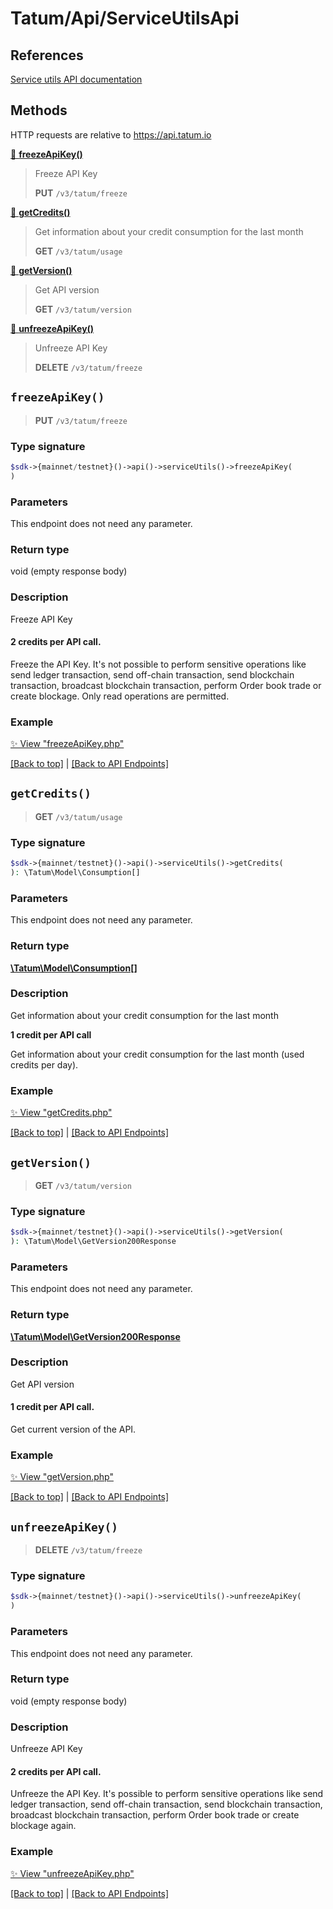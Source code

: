 # Tatum/Api/ServiceUtilsApi

## References

[Service utils API documentation](https://apidoc.tatum.io/tag/Service-utils/)

## Methods

HTTP requests are relative to https://api.tatum.io

[🔹 **freezeApiKey()**](#freezeapikey) 

> Freeze API Key
> 
> **PUT** `/v3/tatum/freeze`

[🔹 **getCredits()**](#getcredits) 

> Get information about your credit consumption for the last month
> 
> **GET** `/v3/tatum/usage`

[🔹 **getVersion()**](#getversion) 

> Get API version
> 
> **GET** `/v3/tatum/version`

[🔹 **unfreezeApiKey()**](#unfreezeapikey) 

> Unfreeze API Key
> 
> **DELETE** `/v3/tatum/freeze`



## `freezeApiKey()`

> **PUT** `/v3/tatum/freeze`

### Type signature

```php
$sdk->{mainnet/testnet}()->api()->serviceUtils()->freezeApiKey(
)
```

### Parameters

This endpoint does not need any parameter.

### Return type

void (empty response body)

### Description

Freeze API Key

<h4>2 credits per API call.</h4>

<p>Freeze the API Key. It's not possible to perform sensitive operations like send ledger transaction, send off-chain transaction, send blockchain transaction, broadcast blockchain transaction, perform Order book trade or create blockage. Only read operations are permitted.</p>


### Example

[✨ View "freezeApiKey.php"](https://github.com/tatumio/tatum-php/blob/master/examples/Api/ServiceUtilsApi/freezeApiKey.php)

[[Back to top]](#) | [[Back to API Endpoints]](../index.md#api-endpoints)

## `getCredits()`

> **GET** `/v3/tatum/usage`

### Type signature

```php
$sdk->{mainnet/testnet}()->api()->serviceUtils()->getCredits(
): \Tatum\Model\Consumption[]
```

### Parameters

This endpoint does not need any parameter.

### Return type

[**\Tatum\Model\Consumption[]**](../Model/Consumption.md)

### Description

Get information about your credit consumption for the last month

<p><b>1 credit per API call</b></p>
 <p>Get information about your credit consumption for the last month (used credits per day).</p>


### Example

[✨ View "getCredits.php"](https://github.com/tatumio/tatum-php/blob/master/examples/Api/ServiceUtilsApi/getCredits.php)

[[Back to top]](#) | [[Back to API Endpoints]](../index.md#api-endpoints)

## `getVersion()`

> **GET** `/v3/tatum/version`

### Type signature

```php
$sdk->{mainnet/testnet}()->api()->serviceUtils()->getVersion(
): \Tatum\Model\GetVersion200Response
```

### Parameters

This endpoint does not need any parameter.

### Return type

[**\Tatum\Model\GetVersion200Response**](../Model/GetVersion200Response.md)

### Description

Get API version

<h4>1 credit per API call.</h4>

<p>Get current version of the API.</p>


### Example

[✨ View "getVersion.php"](https://github.com/tatumio/tatum-php/blob/master/examples/Api/ServiceUtilsApi/getVersion.php)

[[Back to top]](#) | [[Back to API Endpoints]](../index.md#api-endpoints)

## `unfreezeApiKey()`

> **DELETE** `/v3/tatum/freeze`

### Type signature

```php
$sdk->{mainnet/testnet}()->api()->serviceUtils()->unfreezeApiKey(
)
```

### Parameters

This endpoint does not need any parameter.

### Return type

void (empty response body)

### Description

Unfreeze API Key

<h4>2 credits per API call.</h4>

<p>Unfreeze the API Key. It's possible to perform sensitive operations like send ledger transaction, send off-chain transaction, send blockchain transaction, broadcast blockchain transaction, perform Order book trade or create blockage again.</p>


### Example

[✨ View "unfreezeApiKey.php"](https://github.com/tatumio/tatum-php/blob/master/examples/Api/ServiceUtilsApi/unfreezeApiKey.php)

[[Back to top]](#) | [[Back to API Endpoints]](../index.md#api-endpoints)
